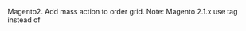 Magento2. Add mass action to order grid.
Note: Magento 2.1.x use tag <listingToolbar/> instead of <container/>
